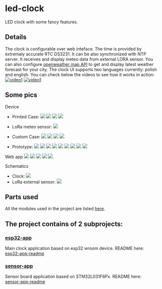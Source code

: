 # led-clock
LED clock with some fancy features.

## Details
The clock is configurable over web inteface. The time is provided by extremaly accurate RTC DS3231. It can be also synchronized with NTP server.
It receives and display meteo data from external LORA sensor.
You can also configure [openweather map API](https://openweathermap.org/) to get and display latest weather forecast for your city.
The clock UI supports two languages currently: polish and english.
You can check below the videos to see how it works in action:
[![video1](https://img.youtube.com/vi/KoFvoKO0Jg0/0.jpg)](https://www.youtube.com/watch?v=KoFvoKO0Jg0)
[![video1](https://img.youtube.com/vi/WqVvntWIiOE/0.jpg)](https://www.youtube.com/watch?v=WqVvntWIiOE)

## Some pics
Device
* Printed Case:
![](docs/pics/dev-case1.jpg)
![](docs/pics/dev-case2.jpg)
![](docs/pics/dev-case3.jpg)
![](docs/pics/dev-case4.jpg)

* LoRa meteo sensor:
![](docs/pics/dev-sensor.jpg)

* Custom Case:
![](docs/pics/dev-custom-case1.jpg)
![](docs/pics/dev-custom-case2.jpg)
![](docs/pics/dev-custom-case3.jpg)
![](docs/pics/dev-custom-case.jpg)

* Prototype:
![](case/images/back.png)
![](case/images/front1.png)
![](case/images/front2.png)
![](case/images/back_1.png)
![](case/images/front_1.png)
![](case/images/front_2.png)
![](docs/pics/dev-case-raw1.jpg)
![](docs/pics/dev-case-raw2.jpg)
![](docs/pics/dev-prototype.jpg)

Web app
![](docs/pics/web-app-info-ui.png)
![](docs/pics/web-config-ui.png)
![](docs/pics/web-config-ui2.png)
![](docs/pics/web-ota-ui.png)
![](docs/pics/web-ui.png)

Schematics
* Clock:
![](docs/schematics/clock/led-clock_schematic.png)
* LoRa external sensor:
![](docs/schematics/sensor/ledclock-sensor_schematic.png)

## Parts used
All the modules used in the project are listed [here](./docs/BOM.md).


## The project contains of 2 subprojects:

### [esp32-app](./esp32-app/README.md)
Main clock application based on esp32 wroom device. README here: [esp32-app-readme](./esp32-app/README.md)

### [sensor-app](./sensor-app/README.md)
Sensor board application based on STM32L031F6Px. README here: [sensor-app-readme](./sensor-app/README.md)
